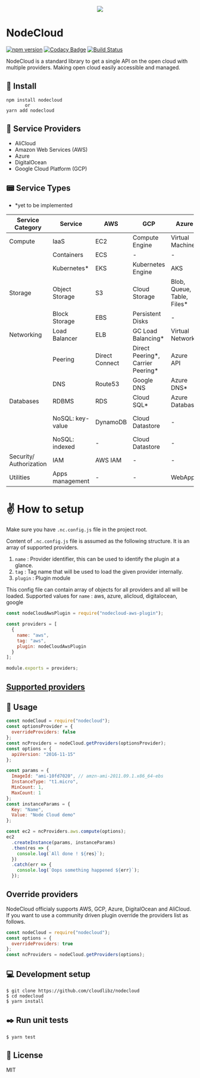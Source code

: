 <p align="center">
  <img src="assets/logo.png">
</p>

# NodeCloud

[![npm version](https://badge.fury.io/js/nodecloud.svg)](https://badge.fury.io/js/nodecloud)
[![Codacy Badge](https://api.codacy.com/project/badge/Grade/b94b1fe2ac724e8083f8237de3473c8a)](https://www.codacy.com/app/rehrumesh/nodecloud?utm_source=github.com&utm_medium=referral&utm_content=cloudlibz/nodecloud&utm_campaign=Badge_Grade)
[![Build Status](https://travis-ci.org/cloudlibz/nodecloud.svg?branch=master)](https://travis-ci.org/cloudlibz/nodecloud)

NodeCloud is a standard library to get a single API on the open cloud with multiple providers.
Making open cloud easily accessible and managed.

## 🚀 Install

```
npm install nodecloud
       or
yarn add nodecloud
```

## 📘 Service Providers

- AliCloud
- Amazon Web Services (AWS)
- Azure
- DigitalOcean
- Google Cloud Platform (GCP)

## 📟 Service Types

- \*yet to be implemented

| Service Category        | Service          | AWS            | GCP                               | Azure                       | DigitalOcean | AliCloud
| ----------------------- | ---------------- | -------------- | --------------------------------- | --------------------------- | ----------------------- | ----------------------- |
| Compute                 | IaaS             | EC2            | Compute Engine                    | Virtual Machine             | Droplets | ECS | 
|                         | Containers       | ECS            | -                                 | -                         | - | - |
|                         | Kubernetes\*     | EKS            | Kubernetes Engine                 | AKS                         | DO Kubernetes* | - |
| Storage                 | Object Storage   | S3             | Cloud Storage                     | Blob, Queue, Table, Files\* | Spaces* | Bucket (OSS) & Table Store* |
|                         | Block Storage    | EBS            | Persistent Disks                  | - | Volumes | - |
| Networking              | Load Balancer    | ELB            | GC Load Balancing\*               | Virtual Networks | DO Load Balancers | SLB |
|                         | Peering          | Direct Connect | Direct Peering*, Carrier Peering* | Azure API   | - | - |
|                         | DNS              | Route53        | Google DNS                        | Azure DNS\* | DO DNS* | Alibaba DNS |
| Databases               | RDBMS            | RDS            | Cloud SQL\*                       | Azure Database              | Managed Postgres* | Apsara RDS |
|                         | NoSQL: key-value | DynamoDB       | Cloud Datastore                   | - | - | Apsara for MongoDB |
|                         | NoSQL: indexed   | -              | Cloud Datastore                   | - | - | - |
| Security/ Authorization | IAM              | AWS IAM        | -                                 | -                           | - | - |
| Utilities               | Apps management  | -              | -                                 | WebApps                     | - | - |

# ✌️ How to setup

Make sure you have `.nc.config.js` file in the project root.

Content of `.nc.config.js` file is assumed as the following structure.
It is an array of supported providers.

1.  `name` : Provider identifier, this can be used to identify the plugin at a glance.
2.  `tag` : Tag name that will be used to load the given provider internally.
3.  `plugin` : Plugin module

This config file can contain array of objects for all providers and all will be loaded.
Supported values for `name` : aws, azure, alicloud, digitalocean, google

```js
const nodeCloudAwsPlugin = require("nodecloud-aws-plugin");

const providers = [
  {
    name: "aws",
    tag: "aws",
    plugin: nodeCloudAwsPlugin
  }
];

module.exports = providers;
```

## [Supported providers](https://github.com/cloudlibz/nodecloud/blob/master/lib/core/providers-list.js)

## 📣 Usage

```js
const nodeCloud = require("nodecloud");
const optionsProvider = {
  overrideProviders: false
};
const ncProviders = nodeCloud.getProviders(optionsProvider);
const options = {
  apiVersion: "2016-11-15"
};

const params = {
  ImageId: "ami-10fd7020", // amzn-ami-2011.09.1.x86_64-ebs
  InstanceType: "t1.micro",
  MinCount: 1,
  MaxCount: 1
};
const instanceParams = {
  Key: "Name",
  Value: "Node Cloud demo"
};

const ec2 = ncProviders.aws.compute(options);
ec2
  .createInstance(params, instanceParams)
  .then(res => {
    console.log(`All done ! ${res}`);
  })
  .catch(err => {
    console.log(`Oops something happened ${err}`);
  });
```

## Override providers

NodeCloud officialy supports AWS, GCP, Azure, DigitalOcean and AliCloud. If you want to use a community driven plugin override the providers list as follows.

```js
const nodeCloud = require("nodecloud");
const options = {
  overrideProviders: true
};
const ncProviders = nodeCloud.getProviders(options);
```

## 💻 Development setup

```
$ git clone https://github.com/cloudlibz/nodecloud
$ cd nodecloud
$ yarn install
```

## ✒️ Run unit tests

```
$ yarn test
```

## 📜 License

MIT

